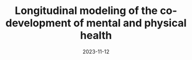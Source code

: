 ---
title: 'Longitudinal modeling of the co-development of mental and physical health'
collection: software
link: https://longit-comorbidity.onrender.com
permalink: /software/2.Longitudinal-models
excerpt: 'This web application showcases several modelling approaches addressing causal inference questions in 
the co-development of mental and physical health. These include cross-lag panel and network analyses (including
generalized CLPM and random intercept CLPM) and g-estimation'
date: 2023-11-12
repo_url: 'https://github.com/SereDef/comorb-longit-project'
---